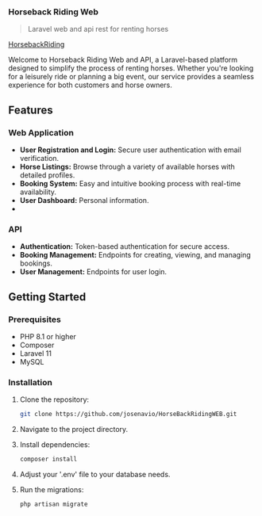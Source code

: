 ### Horseback Riding Web
> Laravel web and api rest for renting horses

[HorsebackRiding](https://www.josenavio.site)

Welcome to Horseback Riding Web and API, a Laravel-based platform designed to simplify the process of renting horses. Whether you're looking for a leisurely ride or planning a big event, our service provides a seamless experience for both customers and horse owners.

## Features

### Web Application

- **User Registration and Login:** Secure user authentication with email verification.
- **Horse Listings:** Browse through a variety of available horses with detailed profiles.
- **Booking System:** Easy and intuitive booking process with real-time availability.
- **User Dashboard:** Personal information.
- 
### API

- **Authentication:** Token-based authentication for secure access.
- **Booking Management:** Endpoints for creating, viewing, and managing bookings.
- **User Management:** Endpoints for user login.  

## Getting Started

### Prerequisites

- PHP 8.1 or higher
- Composer
- Laravel 11
- MySQL

### Installation

1. Clone the repository:
    ```sh
    git clone https://github.com/josenavio/HorseBackRidingWEB.git
    ```
2. Navigate to the project directory.
 
3. Install dependencies:
    ```sh
    composer install
    ```
4. Adjust your '.env' file to your database needs.    

5. Run the migrations:
    ```sh
    php artisan migrate
    ```


